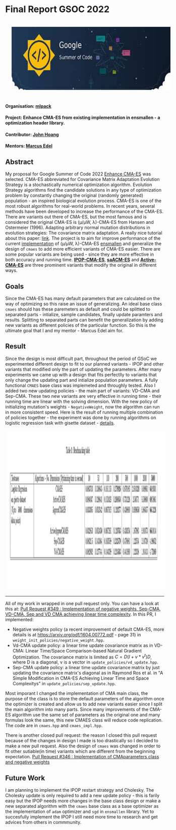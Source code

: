 # Final Report GSOC 2022
<p align="center">
<a href="https://summerofcode.withgoogle.com/"><img style="padding: 20px;" alt="drawing" src="src/gsoc.jpeg" height="200"></a>

#### Organisation: [mlpack](https://github.com/mlpack)

#### Project: Enhance CMA-ES from existing implementation in ensmallen - a optimization header library.

#### Contributor: [John Hoang](https://github.com/JohnToro-CZAF)
#### Mentors: [Marcus Edel](https://github.com/zoq)

## Abstract
My proposal for Google Summer of Code 2022 [Enhance CMA-ES](http://www.2computing.net/article/Google-Summer-of-Code-Proposal/) was selected. CMA-ES abbreviated for Covariance Matrix Adaptation Evolution Strategy is a stochastically numerical optimization algorithm. Evolution Strategy algorithms find the candidate solutions in any type of optimization problem by constantly changing the original (randomly generated) population - an inspired biological evolution process. CMA-ES is one of the most robust algorithms for real-world problems. In recent years, several methods have been developed to increase the performance of the CMA-ES. There are variants out there of CMA-ES, but the most famous and is considered the original CMA-ES is (µ/µW, λ)-CMA-ES from Hansen and Ostermeier (1996). Adapting arbitrary normal mutation distributions in evolution strategies: The covariance matrix adaptation. A really nice tutorial about this paper: [link](https://arxiv.org/abs/1604.00772). The project is to aim for improve performance of the current [implementation](https://github.com/mlpack/ensmallen/tree/master/include/ensmallen_bits/cmaes) of (µ/µW, λ)-CMA-ES [ensmallen](https://github.com/mlpack/ensmallen)  and generalize the design of `cmaes` to add more efficient variants of CMA-ES easier. There are some popular variants are being used - since they are more effective in both accuracy and running time. **[IPOP-CMA-ES](https://ieeexplore.ieee.org/document/1554902)**,  **[saACM-ES](https://arxiv.org/abs/1204.2356)** and **[Active-CMA-ES](http://citeseerx.ist.psu.edu/viewdoc/download?doi=10.1.1.114.4239&rep=rep1&type=pdfn)** are three prominent variants that modify the original in different ways. 

## Goals
Since the CMA-ES has many default parameters that are calculated on the way of optimizing so this raise an issue of generalizing. An ideal base class `cmaes` should has these paremeters as default and could be splitted to separated parts - intialize, sample candidates, finally update paramters and results. Splitting to separated parts can benefit the generalization by adding new variants as different policies of the particular function. So this is the ultimate goal that I and my mentor - Marcus Edel aim for. 

## Result
Since the design is most difficult part, throughout the period of GSoC we experimented different design to fit to our planned variants - IPOP and other variants that modified only the part of updating the parameters. After many experiments we came up with a design that fits perfectlly to variants that only change the updating part and intialize population parameters. A fully functional `CMAES` base class was implemeted and throughly tested. Also I added two new updating policies - the main part of variants: VD-CMA and Sep-CMA. These two new variants are very effective in running time - their running time are linear with the solving dimension. With the new policy of initializing mutation's weights - `NegativeWeight`, now the algorithm can run in more consistent speed. Here is the result of running multiple combination of policies together - the experiment was done by running algorithms on logistic regression task with gisette dataset - [details](https://archive.ics.uci.edu/ml/datasets/Gisette). 

<a href=""><img style="padding: 5px;" alt="drawing" src="src/benchmark.png" height="500" width="1800"></a>
<br><hr>
All of my work in wrapped in one pull request only. You can have a look at this at:
[Pull Request #349 : Implementation of negative weights, Sep-CMA, VD-CMA. Sep and VD CMA achieving linear time complexity](https://github.com/mlpack/ensmallen/pull/349).
In this PR, I implemented:
* Negative weights policy (a recent improvement of default CMA-ES, more details is at https://arxiv.org/pdf/1604.00772.pdf - page 31) in `weight_init_policies/negative_weight.hpp`.
* Vd-CMA update policy: a linear time update covariance matrix as in  VD-CMA: Linear Time/Space Comparison-based Natural Gradient Optimization. The covariance matrix is limited as $C = D (I + v*v^t) D$, where D is a diagonal, v is a vector in `update_policies/vd_update.hpp`.
* Sep-CMA update policy: a linear time update covariance matrix by just updating the covariance matrix's diagonal as in Raymond Ros et al. in "A Simple Modification in CMA-ES Achieving Linear Time and Space Complexitys" in `update_policies/sep_update.hpp`.

Most imporant I changed the implementation of CMA main class, the purpose of the class is to store the default parameters of the algorithm once the optimizer is created and allow us to add new variants easier since I split the main algorithm into many parts. Since many improvements of the CMA-ES algorithm use the same set of parameters as the original one and many formulas look the same, this new CMAES class will reduce code replication. The code are in `cmaes.hpp` and `cmaes_impl.hpp`.

There is another closed pull request: the reason I closed this pull request because of the changes in design I made is too drastically so I decided to make a new pull request. Also the design of `cmaes` was changed in order to fit other sutiable(in time) variants which are different from the beginning expectation.
[Pull Request #346 : Implementation of CMAparameters class and negative weights](https://github.com/mlpack/ensmallen/pull/346)

## Future Work
I am planning to implement the IPOP restart strategy and Cholesky. The Cholesky update is only required to add a new update policy - this is farily easy but the IPOP needs more changes in the base class design or make a new separated algorithm with the `cmaes` base class as a base optimizer as the implementation of `adam` optimizer and `sgd` in `ensmallen` library. Yet to succesfully implement the IPOP I still need more time to research and get advices from others in commmunity. 
